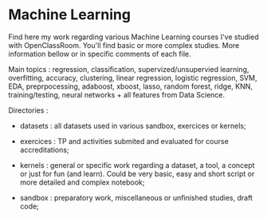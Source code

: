 
# Machine Learning


Find here my work regarding various Machine Learning courses I've studied with OpenClassRoom. You'll find basic or more complex studies. More information bellow or in specific comments of each file.

Main topics : regression, classification, supervized/unsupervied learning, overfitting, accuracy, clustering, linear regression, logistic regression, SVM, EDA, preprpocessing, adaboost, xboost, lasso, random forest, ridge, KNN, training/testing, neural networks + all features from Data Science.
 

Directories : 
* datasets : all datasets used in various sandbox, exercices or  kernels;

* exercices : TP and activities submited and evaluated for course accreditations;

* kernels : general or specific work regarding a dataset, a tool, a concept or just for fun (and learn). Could be very basic, easy and short script or more detailed and complex notebook;

 *  sandbox : preparatory work, miscellaneous or unfinished studies, draft code;
